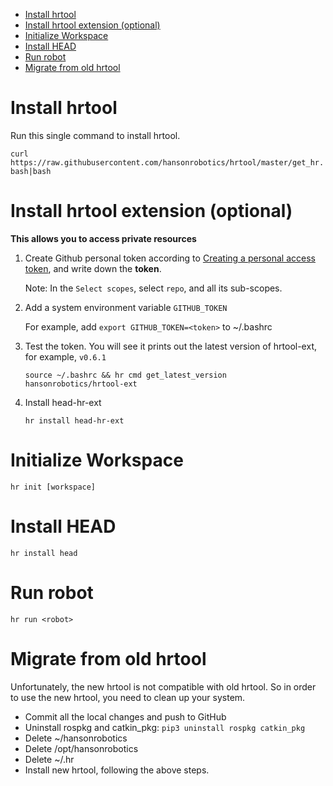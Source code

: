  - [Install hrtool](#hrtool)
 - [Install hrtool extension (optional)](#hrtoolext)
 - [Initialize Workspace](#init)
 - [Install HEAD](#head)
 - [Run robot](#run)
 - [Migrate from old hrtool](#migrate)

# <a name="hrtool"></a>Install hrtool 

Run this single command to install hrtool.

`curl https://raw.githubusercontent.com/hansonrobotics/hrtool/master/get_hr.bash|bash`

# <a name="hrtoolext"></a>Install hrtool extension (optional)

**This allows you to access private resources**

1. Create Github personal token according to [Creating a personal access token](https://help.github.com/articles/creating-a-personal-access-token-for-the-command-line/), and write down the **token**. 

    Note: In the `Select scopes`, select `repo`, and all its sub-scopes.

2. Add a system environment variable `GITHUB_TOKEN`

    For example, add `export GITHUB_TOKEN=<token>` to ~/.bashrc

3. Test the token. You will see it prints out the latest version of hrtool-ext, for example, `v0.6.1`

    `source ~/.bashrc && hr cmd get_latest_version hansonrobotics/hrtool-ext`

4. Install head-hr-ext

    `hr install head-hr-ext`

# <a name="init"></a>Initialize Workspace

`hr init [workspace]`

# <a name="head"></a>Install HEAD

`hr install head`

# <a name="run"></a>Run robot

`hr run <robot>`

# <a name="migrate"></a>Migrate from old hrtool

Unfortunately, the new hrtool is not compatible with old hrtool. So in order to use the new hrtool, you need to clean up your system. 

- Commit all the local changes and push to GitHub
- Uninstall rospkg and catkin_pkg: `pip3 uninstall rospkg catkin_pkg`
- Delete ~/hansonrobotics
- Delete /opt/hansonrobotics
- Delete ~/.hr
- Install new hrtool, following the above steps. 
